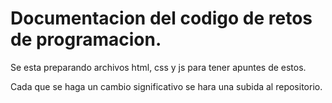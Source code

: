 # Documentacion del codigo de retos de programacion.

Se esta preparando archivos html, css y js para tener apuntes de estos.
<br>

Cada que se haga un cambio significativo se hara una subida al repositorio.
